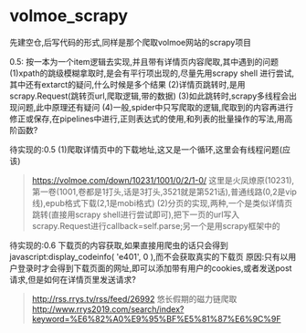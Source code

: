 # volmoe_scrapy
先建空仓,后写代码的形式,同样是那个爬取volmoe网站的scrapy项目

0.5: 按一本为一个item逻辑去实现,并且带有详情页内容爬取,其中遇到的问题
(1)xpath的跳级模糊拿取时,是会有平行项出现的,尽量先用scrapy shell 进行尝试,其中还有extarct的疑问,什么时候是多个结果
(2)详情页跳转时,是用scrapy.Request(跳转页url,爬取逻辑,带的数据)
(3)如此跳转时,scrapy多线程会出现问题,此中原理还有疑问
(4)一般,spider中只写爬取的逻辑,爬取到的内容再进行修正或保存,在pipelines中进行,正则表达式的使用,和列表的批量操作的写法,用高阶函数?

待实现的:0.5
(1)爬取详情页中的下载地址,这又是一个循环,这里会有线程问题(应该)
>https://volmoe.com/down/10231/1001/0/2/1-0/ 这里是火凤燎原(10231),第一卷(1001,卷都是1打头,话是3打头,3521就是第521话),普通线路(0,2是vip线),epub格式下载(2,1是mobi格式)
(2)分页的实现,两种,一个是类似详情页跳转(直接用scrapy shell进行尝试即可),把下一页的url写入scrapy.Request进行callback=self.parse;另一个是用scrapy框架中的

待实现的:0.6
下载页的内容获取,如果直接用爬虫的话只会得到javascript:display_codeinfo( 'e401', 0 ),而不会获取真实的下载页
原因:只有以用户登录时才会得到下载页面的网址,即可以添加带有用户的cookies,或者发送post请求,但是如何在详情页里发送请求?

>http://rss.rrys.tv/rss/feed/26992 悠长假期的磁力链爬取
http://www.rrys2019.com/search/index?keyword=%E6%82%A0%E9%95%BF%E5%81%87%E6%9C%9F